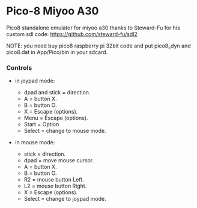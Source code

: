 # Pico-8 Miyoo A30
Pico8 standalone emulator for miyoo a30
thanks to Steward-Fu for his custom sdl code: https://github.com/steward-fu/sdl2

NOTE: you need buy pico8 raspberry pi 32bit code and put pico8_dyn and pico8.dat in App/Pico/bin in your sdcard.

### Controls

- in joypad mode:

	- dpad and stick = direction.
	- A = button X.
	- B = button O.
	- X = Escape (options).
	- Menu = Escape (options).
	- Start = Option
	- Select = change to mouse mode.
	
- in mouse mode:
   
	- stick = direction.
	- dpad = move mouse cursor.
	- A = button X.
	- B = button O.
	- R2 = mouse button Left.
	- L2 = mouse button Right.
	- X = Escape (options).
	- Select = change to joypad mode.
   
